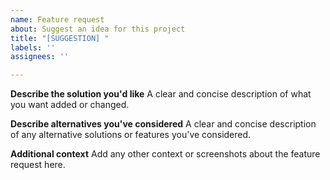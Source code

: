 ```yaml
---
name: Feature request
about: Suggest an idea for this project
title: "[SUGGESTION] "
labels: ''
assignees: ''

---
```


**Describe the solution you'd like**
A clear and concise description of what you want added or changed.

**Describe alternatives you've considered**
A clear and concise description of any alternative solutions or features you've considered.

**Additional context**
Add any other context or screenshots about the feature request here.

